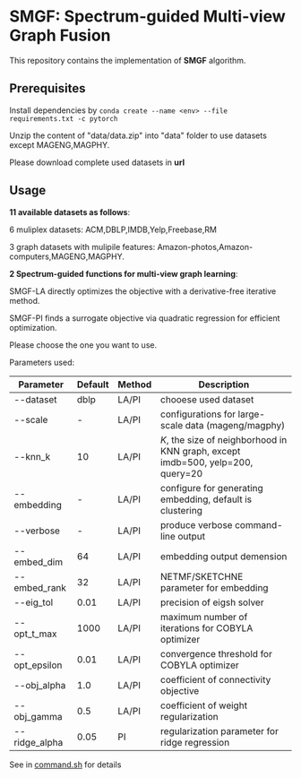 # SMGF: Spectrum-guided Multi-view Graph Fusion

This repository contains the implementation of **SMGF** algorithm.

## Prerequisites

Install dependencies by `conda create --name <env> --file requirements.txt -c pytorch`

Unzip the content of "data/data.zip" into "data" folder to use datasets except MAGENG,MAGPHY.

Please download complete used datasets in **url**

## Usage

**11 available datasets as follows**: 

6 muliplex datasets: ACM,DBLP,IMDB,Yelp,Freebase,RM

3 graph datasets with mulipile features: Amazon-photos,Amazon-computers,MAGENG,MAGPHY.

**2 Spectrum-guided functions for multi-view graph learning**:

SMGF-LA directly optimizes the objective with a derivative-free iterative method. 

SMGF-PI finds a surrogate objective via quadratic regression for
efficient optimization. 

Please choose the one you want to use.

Parameters used:

| Parameter     | Default | Method | Description                                                                     |
| ------------- | ------- | ------ | ------------------------------------------------------------------------------- |
| --dataset     | dblp    | LA/PI  | chooese used dataset                                                            |
| --scale       | -       | LA/PI  | configurations for large-scale data (mageng/magphy)                             |
| --knn_k       | 10      | LA/PI  | $K$, the size of neighborhood in KNN graph, except imdb=500, yelp=200, query=20 |
| --embedding   | -       | LA/PI  | configure for generating embedding, default is clustering                       |
| --verbose     | -       | LA/PI  | produce verbose command-line output                                             |
| --embed_dim   | 64      | LA/PI  | embedding output demension                                                      |
| --embed_rank  | 32      | LA/PI  | NETMF/SKETCHNE parameter for embedding                                          |
| --eig_tol     | 0.01    | LA/PI  | precision of eigsh solver                                                       |
| --opt_t_max   | 1000    | LA/PI  | maximum number of iterations for COBYLA optimizer                               |
| --opt_epsilon | 0.01    | LA/PI  | convergence threshold for COBYLA optimizer                                      |
| --obj_alpha   | 1.0     | LA/PI  | coefficient of connectivity objective                                           |
| --obj_gamma   | 0.5     | LA/PI  | coefficient of weight regularization                                            |
| --ridge_alpha | 0.05    | PI     | regularization parameter for ridge regression                                   |

See in [command.sh](command.sh) for details
